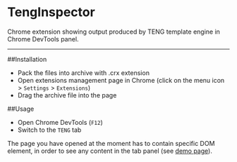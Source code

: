 TengInspector
============

Chrome extension showing output produced by TENG template engine in Chrome DevTools panel.

---

##Installation

- Pack the files into archive with .crx extension
- Open extensions management page in Chrome (click on the menu icon > `Settings` > `Extensions`)
- Drag the archive file into the page


##Usage

- Open Chrome DevTools (`F12`)
- Switch to the `TENG` tab

The page you have opened at the moment has to contain specific DOM element, in order to see any content in the tab panel (see [demo page](https://github.com/jirikuchta/TengInspector/wiki/TengInspector-demo-page)).
